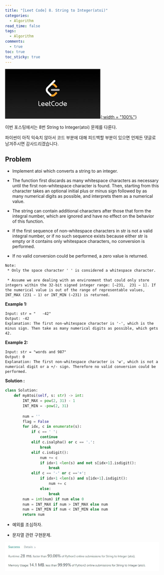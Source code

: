 ```yaml
---
title: "[Leet Code] 8. String to Integer(atoi)"
categories:
  - Algorithm
read_time: false
tags:
  - Algorithm
comments:
  - true
toc: true
toc_sticky: true
---
```


[![](/assets/img/LeetCode.jpeg){:width = "100%"}](https://leetcode.com/problems/string-to-integer-atoi/)

이번 포스팅에서는 8번 String to Integer(atoi) 문제를 다룬다.

파이썬이 아직 익숙치 않아서 코드 부분에 대해 피드백할 부분이 있으면 언제든 댓글로 남겨주시면 감사드리겠습니다.

## Problem
* Implement atoi which converts a string to an integer.

* The function first discards as many whitespace characters as necessary until the first non-whitespace character is found. Then, starting from this character takes an optional initial plus or minus sign followed by as many numerical digits as possible, and interprets them as a numerical value.

* The string can contain additional characters after those that form the integral number, which are ignored and have no effect on the behavior of this function.

* If the first sequence of non-whitespace characters in str is not a valid integral number, or if no such sequence exists because either str is empty or it contains only whitespace characters, no conversion is performed.

* If no valid conversion could be performed, a zero value is returned.

```
Note:
 * Only the space character ' ' is considered a whitespace character.

 * Assume we are dealing with an environment that could only store integers within the 32-bit signed integer range: [−231,  231 − 1]. If the numerical value is out of the range of representable values, INT_MAX (231 − 1) or INT_MIN (−231) is returned.
```

__Example 1:__

```
Input: str = "   -42"
Output: -42
Explanation: The first non-whitespace character is '-', which is the minus sign. Then take as many numerical digits as possible, which gets 42.
```

__Example 2:__
```
Input: str = "words and 987"
Output: 0
Explanation: The first non-whitespace character is 'w', which is not a numerical digit or a +/- sign. Therefore no valid conversion could be performed.
```

__Solution :__

```python
class Solution:
    def myAtoi(self, s: str) -> int:
        INT_MAX = pow(2, 31) - 1
        INT_MIN = -pow(2, 31)

        num = ''
        flag = False
        for idx, c in enumerate(s):
            if c == ' ':
                continue
            elif c.isalpha() or c == '.':
                break
            elif c.isdigit():
                num += c
                if idx+1 <len(s) and not s[idx+1].isdigit():
                    break
            elif c == '-' or c =='+':
                if idx+1 <len(s) and s[idx+1].isdigit():
                    num += c
                else:
                    break
        num = int(num) if num else 0
        num = INT_MAX if num > INT_MAX else num
        num = INT_MIN if num < INT_MIN else num
        return num

```

* 예외를 조심하자.

* 문자열 관련 구현문제.

![](/assets/img/LeetCode/LeetCode_8_1.jpg)